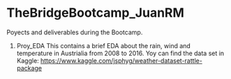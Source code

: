 # TheBridgeBootcamp_JuanRM

Poyects and deliverables during the Bootcamp.

1. Proy_EDA
This contains a brief EDA about the rain, wind and temperature in Austrialia from 2008 to 2016.
Yoy can find the data set in Kaggle: https://www.kaggle.com/jsphyg/weather-dataset-rattle-package
